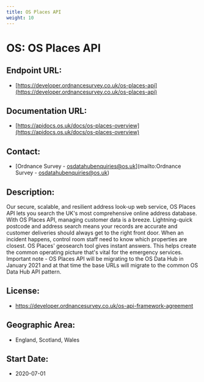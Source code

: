 ```yaml
---
title: OS Places API
weight: 10
---
```


# OS: OS Places API

## Endpoint URL:
 - [https://developer.ordnancesurvey.co.uk/os-places-api](https://developer.ordnancesurvey.co.uk/os-places-api)

## Documentation URL:
 - [https://apidocs.os.uk/docs/os-places-overview](https://apidocs.os.uk/docs/os-places-overview)

## Contact:
 - [Ordnance Survey - <osdatahubenquiries@os.uk>](mailto:Ordnance Survey - <osdatahubenquiries@os.uk>)

## Description:
Our secure, scalable, and resilient address look-up web service, OS Places API lets you search the UK's most comprehensive online address database. With OS Places API, managing customer data is a breeze. Lightning-quick postcode and address search means your records are accurate and customer deliveries should always get to the right front door. When an incident happens, control room staff need to know which properties are closest. OS Places' geosearch tool gives instant answers. This helps create the common operating picture that's vital for the emergency services. Important note - OS Places API will be migrating to the OS Data Hub in January 2021 and at that time the base URLs will migrate to the common OS Data Hub API pattern.

## License:
 - https://developer.ordnancesurvey.co.uk/os-api-framework-agreement

## Geographic Area:
 - England, Scotland, Wales

## Start Date:
 - 2020-07-01

